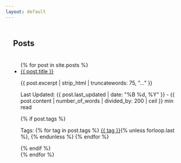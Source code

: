 ```yaml
---
layout: default
---
```


<h2 style="padding: 20px;">Posts</h2>
<ul style="padding: 0 40px;">
{% for post in site.posts %}
  <li>
    <a href="{{ post.url }}">{{ post.title }}</a>
    <p>{{ post.excerpt | strip_html | truncatewords: 75, "..." }}</p>
    <p>Last Updated: {{ post.last_updated | date: "%B %d, %Y" }} - {{ post.content | number_of_words | divided_by: 200 | ceil }} min read</p>
    {% if post.tags %}
      <p>Tags:
        {% for tag in post.tags %}
          <a href="/tags/{{ tag | slugify }}/">{{ tag }}</a>{% unless forloop.last %}, {% endunless %}
        {% endfor %}
      </p>
    {% endif %}
  </li>
{% endfor %}
</ul>
